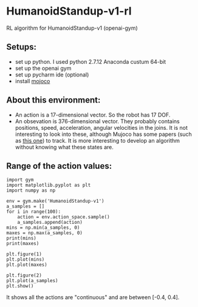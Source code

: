 # HumanoidStandup-v1-rl
RL algorithm for HumanoidStandup-v1 (openai-gym)

## Setups:

* set up python. I used python 2.7.12 Anaconda custum 64-bit
* set up the openai gym 
* set up pycharm ide (optional)
* install [mojoco](https://github.com/openai/mujoco-py)

## About this environment:

* An action is a 17-dimensional vector. So the robot has 17 DOF. 
* An obsevation is 376-dimensional vector. They probably contains positions, speed, acceleration, angular velocities in the joins. It is not interesting to look into these, although Mujoco has some papers (such as [this one](http://homes.cs.washington.edu/~todorov/papers/TassaIROS12.pdf)) to track. It is more interesting to develop an algorithm without knowing what these states are. 

## Range of the action values:

```
import gym
import matplotlib.pyplot as plt
import numpy as np

env = gym.make('HumanoidStandup-v1')
a_samples = []
for i in range(100):
    action = env.action_space.sample()
    a_samples.append(action)
mins = np.min(a_samples, 0)
maxes = np.max(a_samples, 0)
print(mins)
print(maxes)

plt.figure(1)
plt.plot(mins)
plt.plot(maxes)

plt.figure(2)
plt.plot(a_samples)
plt.show()
```
It shows all the actions are "continuous" and are between [-0.4, 0.4].

